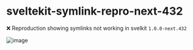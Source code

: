 # sveltekit-symlink-repro-next-432
❌ Reproduction showing symlinks not working in svelkit `1.0.0-next.432`

![image](https://user-images.githubusercontent.com/7369575/187001391-b013999d-1f6f-4069-8817-a0b19eb99b3d.png)
